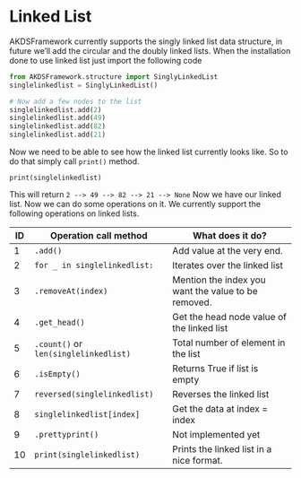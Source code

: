 # Linked List

AKDSFramework currently supports the singly linked list data structure, in future we’ll add the circular and the doubly linked lists. When the installation done to use linked list just import the following code

```python
from AKDSFramework.structure import SinglyLinkedList
singlelinkedlist = SinglyLinkedList()
```

```python
# Now add a few nodes to the list
singlelinkedlist.add(2)
singlelinkedlist.add(49)
singlelinkedlist.add(82)
singlelinkedlist.add(21)
```
Now we need to be able to see how the linked list currently looks like. So to do that simply call `print()` method.
```
print(singlelinkedlist)
```
This will return `2 --> 49 --> 82 --> 21 --> None`
Now we have our linked list. Now we can do some operations on it. We currently support the following operations on linked lists.

| ID | Operation call method                 | What does it do?                                    |
|----|---------------------------------------|-----------------------------------------------------|
| 1  | `.add()`                              | Add value at the very end.                          |
| 2  | `for _ in singlelinkedlist:`          | Iterates over the linked list                       |
| 3  | `.removeAt(index)`                    | Mention the index you want the value to be removed. |
| 4  | `.get_head()`                         | Get the head node value of the linked list          |
| 5  | `.count()` or `len(singlelinkedlist)` | Total number of element in the list                 |
| 6  | `.isEmpty()`                          | Returns True if list is empty                       |
| 7  | `reversed(singlelinkedlist)`          | Reverses the linked list                            |
| 8  | `singlelinkedlist[index]`             | Get the data at index = index                       |
| 9  | `.prettyprint()`                      | Not implemented yet                                 |
| 10 | `print(singlelinkedlist)`             | Prints the linked list in a nice format.            |

